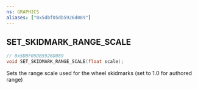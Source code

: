 ```yaml
---
ns: GRAPHICS
aliases: ["0x5dbf05db5926d089"]
---
```

## SET_SKIDMARK_RANGE_SCALE

```c
// 0x5DBF05DB5926D089
void SET_SKIDMARK_RANGE_SCALE(float scale);
```

Sets the range scale used for the wheel skidmarks (set to 1.0 for authored range)

